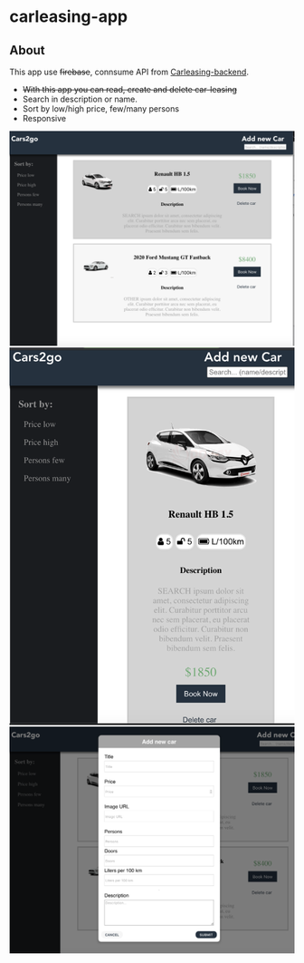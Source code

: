 # carleasing-app

## About

This app use ~~firebase~~, connsume API from [Carleasing-backend](https://github.com/ada024/carleasing-backend).
-  ~~With this app you can read, create and delete car-leasing~~
- Search in description or name.
- Sort by low/high price, few/many persons
- Responsive 

 <img src="https://github.com/ada024/carleasing-webapp/blob/master/screenshots/list.png" width=768  >
<br/> 
<img src="https://github.com/ada024/carleasing-webapp/blob/master/screenshots/mobile.png" width=768  >
<br/> 
<img src="https://github.com/ada024/carleasing-webapp/blob/master/screenshots/add.png" width=768  >
